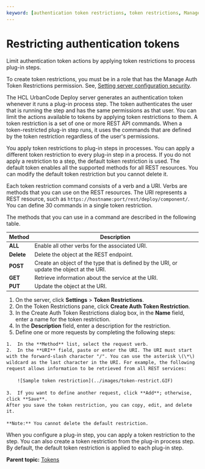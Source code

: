 ```yaml
---
keyword: [authentication token restrictions, token restrictions, Manage Auth Token Restrictions permission]
---
```


# Restricting authentication tokens

Limit authentication token actions by applying token restrictions to process plug-in steps.

To create token restrictions, you must be in a role that has the Manage Auth Token Restrictions permission. See, [Setting server configuration security](security_system.md).

The HCL UrbanCode Deploy server generates an authentication token whenever it runs a plug-in process step. The token authenticates the user that is running the step and has the same permissions as that user. You can limit the actions available to tokens by applying token restrictions to them. A token restriction is a set of one or more REST API commands. When a token-restricted plug-in step runs, it uses the commands that are defined by the token restriction regardless of the user's permissions.

You apply token restrictions to plug-in steps in processes. You can apply a different token restriction to every plug-in step in a process. If you do not apply a restriction to a step, the default token restriction is used. The default token enables all the supported methods for all REST resources. You can modify the default token restriction but you cannot delete it.

Each token restriction command consists of a verb and a URI. Verbs are methods that you can use on the REST resources. The URI represents a REST resource, such as `https://hostname:port/rest/deploy/component/`. You can define 30 commands in a single token restriction.

The methods that you can use in a command are described in the following table.

|Method|Description|
|------|-----------|
|**ALL**|Enable all other verbs for the associated URI.|
|**Delete**|Delete the object at the REST endpoint.|
|**POST**|Create an object of the type that is defined by the URI, or update the object at the URI.|
|**GET**|Retrieve information about the service at the URI.|
|**PUT**|Update the object at the URI.|

1.   On the server, click **Settings** \> **Token Restrictions**. 
2.   On the Token Restrictions pane, click **Create Auth Token Restriction**. 
3.   In the Create Auth Token Restrictions dialog box, in the **Name** field, enter a name for the token restriction. 
4.   In the **Description** field, enter a description for the restriction. 
5.   Define one or more requests by completing the following steps: 

    1.  In the **Method** list, select the request verb.
    2.  In the **URI** field, paste or enter the URI. The URI must start with the forward-slash character "/". You can use the asterisk \(\*\) wildcard as the last character in the URI. For example, the following request allows information to be retrieved from all REST services:

        ![Sample token restriction](../images/token-restrict.GIF)

    3.  If you want to define another request, click **Add**; otherwise, click **Save**.
    After you save the token restriction, you can copy, edit, and delete it.

    **Note:** You cannot delete the default restriction.


When you configure a plug-in step, you can apply a token restriction to the step. You can also create a token restriction from the plug-in process step. By default, the default token restriction is applied to each plug-in step.

**Parent topic:** [Tokens](../../com.ibm.udeploy.admin.doc/topics/security_token.md)

